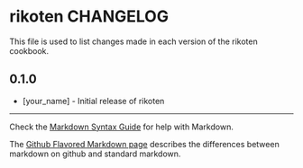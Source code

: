 rikoten CHANGELOG
=================

This file is used to list changes made in each version of the rikoten cookbook.

0.1.0
-----
- [your_name] - Initial release of rikoten

- - -
Check the [Markdown Syntax Guide](http://daringfireball.net/projects/markdown/syntax) for help with Markdown.

The [Github Flavored Markdown page](http://github.github.com/github-flavored-markdown/) describes the differences between markdown on github and standard markdown.
